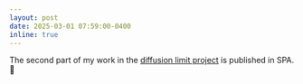 ```yaml
---
layout: post
date: 2025-03-01 07:59:00-0400
inline: true
---
```

The second part<d-cite key="ABC25"></d-cite> of my work in the [diffusion limit project](/_projects/Diffusion_limit.md) is published in SPA.  :tada: